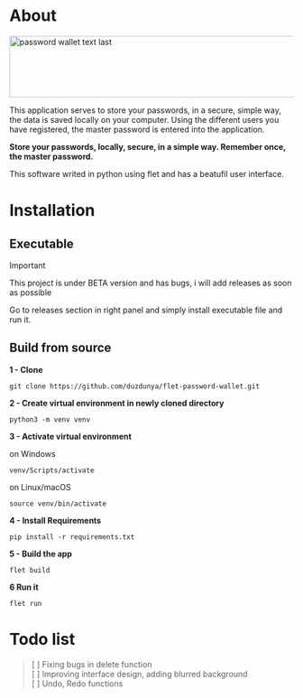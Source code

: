 # About
<img width="700" height="109" alt="password wallet text last" src="https://github.com/user-attachments/assets/28f025de-0cce-426f-a503-8cdd65a6077d" />

This application serves to store your passwords, in a secure, simple way, the data is saved locally on your computer. Using the different users you have registered, the master password is entered into the application. 

**Store your passwords, locally, secure, in a simple way. Remember once, the master password.**

This software writed in python using flet and has a beatufil user interface.

# Installation

## Executable

> [!IMPORTANT]
> This project is under BETA version and has bugs, i will add releases as soon as possible

Go to releases section in right panel and simply install executable file and run it.

## Build from source
**1 - Clone**
```
git clone https://github.com/duzdunya/flet-password-wallet.git
```
**2 - Create virtual environment in newly cloned directory**
```
python3 -m venv venv
```
**3 - Activate virtual environment**

on Windows
```
venv/Scripts/activate
```

on Linux/macOS
```
source venv/bin/activate
```
**4 - Install Requirements**
```
pip install -r requirements.txt
```
**5 - Build the app**
```
flet build
```

**6 Run it**
```
flet run
```

# Todo list
> [ ] Fixing bugs in delete function <br>
> [ ] Improving interface design, adding blurred background <br>
> [ ] Undo, Redo functions <br>
